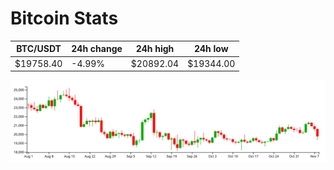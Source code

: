 # Bitcoin Stats

BTC/USDT|24h change|24h high|24h low|
|---|---|---|---|
|$19758.40|-4.99%|$20892.04|$19344.00|

<img src="./chart.svg">
